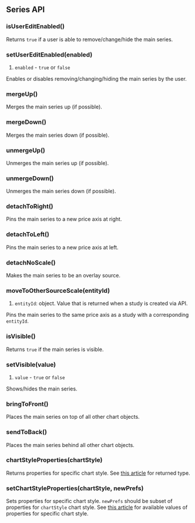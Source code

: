 ## Series API

### isUserEditEnabled()

Returns `true` if a user is able to remove/change/hide the main series.

### setUserEditEnabled(enabled)

1. `enabled` - `true` or `false`

Enables or disables removing/changing/hiding the main series by the user.

### mergeUp()

Merges the main series up (if possible).

### mergeDown()

Merges the main series down (if possible).

### unmergeUp()

Unmerges the main series up (if possible).

### unmergeDown()

Unmerges the main series down (if possible).

### detachToRight()

Pins the main series to a new price axis at right.

### detachToLeft()

Pins the main series to a new price axis at left.

### detachNoScale()

Makes the main series to be an overlay source.

### moveToOtherSourceScale(entityId)

1. `entityId`: object. Value that is returned when a study is created via API.

Pins the main series to the same price axis as a study with a corresponding `entityId`.

### isVisible()

Returns `true` if the main series is visible.

### setVisible(value)

1. `value` - `true` or `false`

Shows/hides the main series.

### bringToFront()

Places the main series on top of all other chart objects.

### sendToBack()

Places the main series behind all other chart objects.

### chartStyleProperties(chartStyle)

Returns properties for specific chart style. See [this article](./Chart-Style-Properties) for returned type.

### setChartStyleProperties(chartStyle, newPrefs)

Sets properties for specific chart style.
`newPrefs` should be subset of properties for `chartStyle` chart style.
See [this article](./Chart-Style-Properties) for available values of properties for specific chart style.

